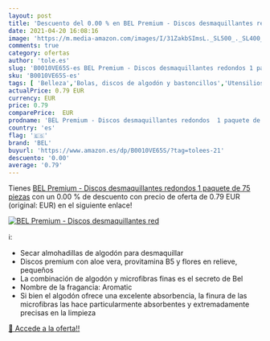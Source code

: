 ```yaml
---
layout: post
title: 'Descuento del 0.00 % en BEL Premium - Discos desmaquillantes red'
date: 2021-04-20 16:08:16
image: 'https://m.media-amazon.com/images/I/31ZakbSImsL._SL500_._SL400_.jpg'
comments: true
category: ofertas
author: 'tole.es'
slug: 'B0010VE65S-es BEL Premium - Discos desmaquillantes redondos 1 paquete de...'
sku: 'B0010VE65S-es'
tags: [ 'Belleza','Bolas, discos de algodón y bastoncillos','Utensilios y accesorios de belleza','bel','desmaquillantes','discos', ]
actualPrice: 0.79 EUR
currency: EUR
price: 0.79
comparePrice:  EUR
prodname: 'BEL Premium - Discos desmaquillantes redondos  1 paquete de 75 piezas'
country: 'es'
flag: '🇪🇸'
brand: 'BEL'
buyurl: 'https://www.amazon.es/dp/B0010VE65S/?tag=tolees-21'
descuento: '0.00'
average: '0.79'
---
```


Tienes [BEL Premium - Discos desmaquillantes redondos  1 paquete de 75 piezas](https://www.amazon.es/dp/B0010VE65S/?tag=tolees-21) con un 0.00 % de descuento con precio de oferta de 0.79 EUR (original:  EUR) en el siguiente enlace!

[![BEL Premium - Discos desmaquillantes red](https://m.media-amazon.com/images/I/31ZakbSImsL._SL500_._SL400_.jpg)](https://www.amazon.es/dp/B0010VE65S/?tag=tolees-21)

ℹ️:

- Secar almohadillas de algodón para desmaquillar
- Discos premium con aloe vera, provitamina B5 y flores en relieve, pequeños
- La combinación de algodón y microfibras finas es el secreto de Bel
- Nombre de la fragancia: Aromatic
- Si bien el algodón ofrece una excelente absorbencia, la finura de las microfibras las hace particularmente absorbentes y extremadamente precisas en la limpieza

[🛒 Accede a la oferta!!](https://www.amazon.es/dp/B0010VE65S/?tag=tolees-21)
